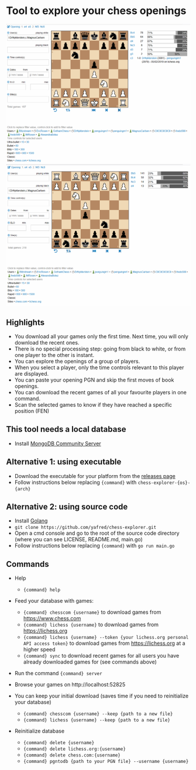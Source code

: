 # Tool to explore your chess openings 

![Carlsen as white](/images/carlsen_white.png)
![Carlsen as black](/images/carlsen_black.png)


## Highlights
  * You download all your games only the first time. Next time, you will only download the recent ones.
  * There is no special processing step: going from black to white, or from one player to the other is instant.
  * You can explore the openings of a group of players.
  * When you select a player, only the time controls relevant to this player are displayed.
  * You can paste your opening PGN and skip the first moves of book openings.
  * You can download the recent games of all your favourite players in one command.
  * Scan the selected games to know if they have reached a specific position (FEN)

## This tool needs a local database
  * Install [MongoDB Community Server](https://www.mongodb.com/try/download/community)

## Alternative 1: using executable
  * Download the executable for your platform from the [releases page](https://github.com/yafred/chess-explorer-go/releases)
  * Follow instructions below replacing `{command}` with `chess-explorer-{os}-{arch}`

## Alternative 2: using source code
  * Install [Golang](https://golang.org/doc/install) 
  * `git clone https://github.com/yafred/chess-explorer.git`
  * Open a cmd console and go to the root of the source code directory (where you can see LICENSE, README.md, main.go)
  * Follow instructions below replacing `{command}` with `go run main.go`

## Commands
  * Help
    * `{command} help`
  * Feed your database with games:
    * `{command} chesscom {username}` to download games from https://www.chess.com
    * `{command} lichess {username}` to download games from https://lichess.org
    * `{command} lichess {username} --token {your lichess.org personal API access token}` to download games from https://lichess.org at a higher speed
    * `{command} sync` to download recent games for all users you have already downloaded games for (see commands above)
  * Run the command `{command} server` 
  * Browse your games on http://localhost:52825

  * You can keep your initial download (saves time if you need to reinitialize your database)
    * `{command} chesscom {username} --keep {path to a new file}`
    * `{command} lichess {username} --keep {path to a new file}` 
  * Reinitialize database 
    * `{command} delete {username}` 
    * `{command} delete lichess.org:{username}` 
    * `{command} delete chess.com:{username}` 
    * `{command} pgntodb {path to your PGN file} --username {username}` 

